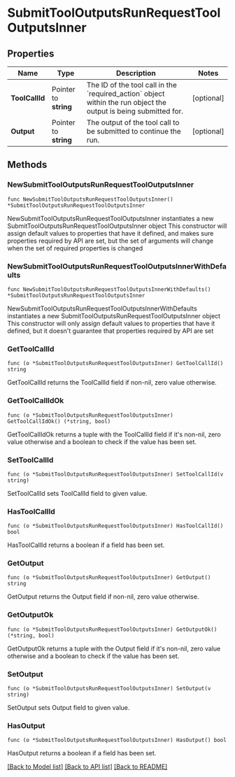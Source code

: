 # SubmitToolOutputsRunRequestToolOutputsInner

## Properties

Name | Type | Description | Notes
------------ | ------------- | ------------- | -------------
**ToolCallId** | Pointer to **string** | The ID of the tool call in the &#x60;required_action&#x60; object within the run object the output is being submitted for. | [optional] 
**Output** | Pointer to **string** | The output of the tool call to be submitted to continue the run. | [optional] 

## Methods

### NewSubmitToolOutputsRunRequestToolOutputsInner

`func NewSubmitToolOutputsRunRequestToolOutputsInner() *SubmitToolOutputsRunRequestToolOutputsInner`

NewSubmitToolOutputsRunRequestToolOutputsInner instantiates a new SubmitToolOutputsRunRequestToolOutputsInner object
This constructor will assign default values to properties that have it defined,
and makes sure properties required by API are set, but the set of arguments
will change when the set of required properties is changed

### NewSubmitToolOutputsRunRequestToolOutputsInnerWithDefaults

`func NewSubmitToolOutputsRunRequestToolOutputsInnerWithDefaults() *SubmitToolOutputsRunRequestToolOutputsInner`

NewSubmitToolOutputsRunRequestToolOutputsInnerWithDefaults instantiates a new SubmitToolOutputsRunRequestToolOutputsInner object
This constructor will only assign default values to properties that have it defined,
but it doesn't guarantee that properties required by API are set

### GetToolCallId

`func (o *SubmitToolOutputsRunRequestToolOutputsInner) GetToolCallId() string`

GetToolCallId returns the ToolCallId field if non-nil, zero value otherwise.

### GetToolCallIdOk

`func (o *SubmitToolOutputsRunRequestToolOutputsInner) GetToolCallIdOk() (*string, bool)`

GetToolCallIdOk returns a tuple with the ToolCallId field if it's non-nil, zero value otherwise
and a boolean to check if the value has been set.

### SetToolCallId

`func (o *SubmitToolOutputsRunRequestToolOutputsInner) SetToolCallId(v string)`

SetToolCallId sets ToolCallId field to given value.

### HasToolCallId

`func (o *SubmitToolOutputsRunRequestToolOutputsInner) HasToolCallId() bool`

HasToolCallId returns a boolean if a field has been set.

### GetOutput

`func (o *SubmitToolOutputsRunRequestToolOutputsInner) GetOutput() string`

GetOutput returns the Output field if non-nil, zero value otherwise.

### GetOutputOk

`func (o *SubmitToolOutputsRunRequestToolOutputsInner) GetOutputOk() (*string, bool)`

GetOutputOk returns a tuple with the Output field if it's non-nil, zero value otherwise
and a boolean to check if the value has been set.

### SetOutput

`func (o *SubmitToolOutputsRunRequestToolOutputsInner) SetOutput(v string)`

SetOutput sets Output field to given value.

### HasOutput

`func (o *SubmitToolOutputsRunRequestToolOutputsInner) HasOutput() bool`

HasOutput returns a boolean if a field has been set.


[[Back to Model list]](../README.md#documentation-for-models) [[Back to API list]](../README.md#documentation-for-api-endpoints) [[Back to README]](../README.md)


